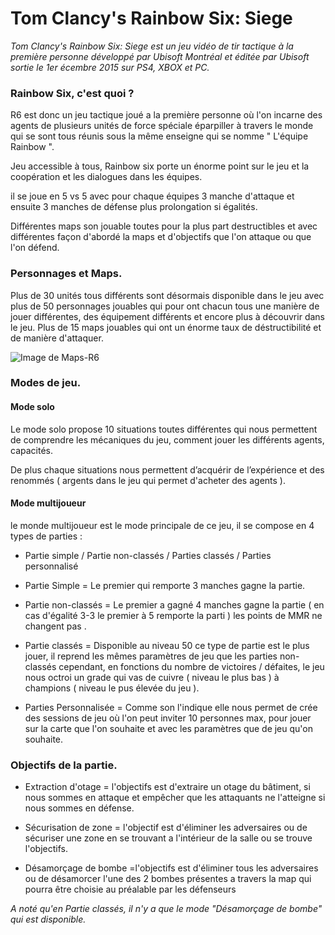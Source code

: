 # **Tom Clancy's Rainbow Six: Siege**

*Tom Clancy's Rainbow Six: Siege est un jeu vidéo de tir tactique à la première personne développé par Ubisoft Montréal et éditée par Ubisoft sortie le 1er écembre 2015 sur PS4, XBOX et PC.*

### **Rainbow Six, c'est quoi ?**

R6 est donc un jeu tactique joué a la première personne où l'on incarne des agents de plusieurs unités de force spéciale éparpiller à travers le monde qui se sont tous réunis sous la même enseigne qui se nomme " L'équipe Rainbow ".

Jeu accessible à tous, Rainbow six porte un énorme point sur le jeu et la coopération et les dialogues dans les équipes.

il se joue en 5 vs 5 avec pour chaque équipes 3 manche d'attaque et ensuite 3 manches de défense plus prolongation si égalités.

Différentes maps son jouable toutes pour la plus part destructibles et avec différentes façon d'abordé la maps et d'objectifs que l'on attaque ou que l'on défend.

### **Personnages et Maps.**

Plus de 30 unités tous différents sont désormais disponible dans le jeu avec plus de 50 personnages jouables qui pour ont chacun tous une manière de jouer différentes, des équipement différents et encore plus à découvrir dans le jeu.
Plus de 15 maps jouables qui ont un énorme taux de déstructibilité et de manière d'attaquer.

![Image de Maps-R6](https://octodex.github.com/images/Maps-R6.jpg)

### **Modes de jeu.**

#### **Mode solo**

Le mode solo propose 10 situations toutes différentes qui nous permettent de comprendre les mécaniques du jeu, comment jouer les différents agents, capacités.

De plus chaque situations nous permettent d’acquérir de l’expérience et des renommés ( argents dans le jeu qui permet d'acheter des agents ).

#### **Mode multijoueur**

le monde multijoueur est le mode principale de ce jeu, il se compose en 4 types de parties :

* Partie simple / Partie non-classés / Parties classés / Parties personnalisé

* Partie Simple = Le premier qui remporte 3 manches gagne la partie.

* Partie non-classés = Le premier a gagné 4 manches gagne la partie ( en cas d'égalité 3-3 le premier à 5 remporte la parti ) les points de MMR ne changent pas .

* Partie classés = Disponible au niveau 50 ce type de partie est le plus jouer, il reprend les mêmes paramètres de jeu que les parties non-classés cependant, en fonctions du nombre de victoires / défaites, le jeu nous octroi un grade qui vas de cuivre ( niveau le plus bas ) à champions ( niveau le pus élevée du jeu ).

* Parties Personnalisée = Comme son l'indique elle nous permet de crée des sessions de jeu où l'on peut inviter 10 personnes max, pour jouer sur la carte que l'on souhaite et avec les paramètres que de jeu qu'on souhaite.

### **Objectifs de la partie.**

* Extraction d'otage = l'objectifs est d'extraire un otage du bâtiment, si nous sommes en attaque et empêcher que les attaquants ne l'atteigne si nous sommes en défense.

* Sécurisation de zone = l'objectif est d'éliminer les adversaires ou de sécuriser une zone en se trouvant a l'intérieur de la salle ou se trouve l'objectifs.

* Désamorçage de bombe =l'objectifs est d'éliminer tous les adversaires ou de désamorcer l'une des 2 bombes présentes a travers la map qui pourra être choisie au préalable par les défenseurs

*A noté qu'en Partie classés, il n'y a que le mode "Désamorçage de bombe" qui est disponible.*
